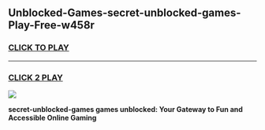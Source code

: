 
## Unblocked-Games-secret-unblocked-games-Play-Free-w458r
<h3>
<a href="https://premium76.site?title=secret-unblocked-games&ref=21A">CLICK TO PLAY</a></h3>
<hr>

<h3>
<a href="https://premium76.site?title=secret-unblocked-games&ref=21A">CLICK 2 PLAY</a>
  
</h3>

<a href="https://premium76.site?title=secret-unblocked-games&ref=21A"><img src="https://clearcache.store/games.png"></a>


**secret-unblocked-games games unblocked: Your Gateway to Fun and Accessible Online Gaming**
